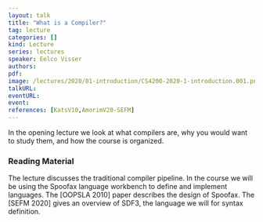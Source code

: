 ```yaml
---
layout: talk
title: "What is a Compiler?"
tag: lecture
categories: []
kind: Lecture
series: lectures
speaker: Eelco Visser
authors:
pdf:
image: /lectures/2020/01-introduction/CS4200-2020-1-introduction.001.png
talkURL:
eventURL:
event:
references: [KatsV10,AmorimV20-SEFM]
---
```


In the opening lecture we look at what compilers are, why you would want to study them, and how the course is organized.

### Reading Material

The lecture discusses the traditional compiler pipeline. In the course we will be using the Spoofax language workbench to define and implement languages. The [OOPSLA 2010] paper describes the design of Spoofax. The [SEFM 2020] gives an overview of SDF3, the language we will for syntax definition.
